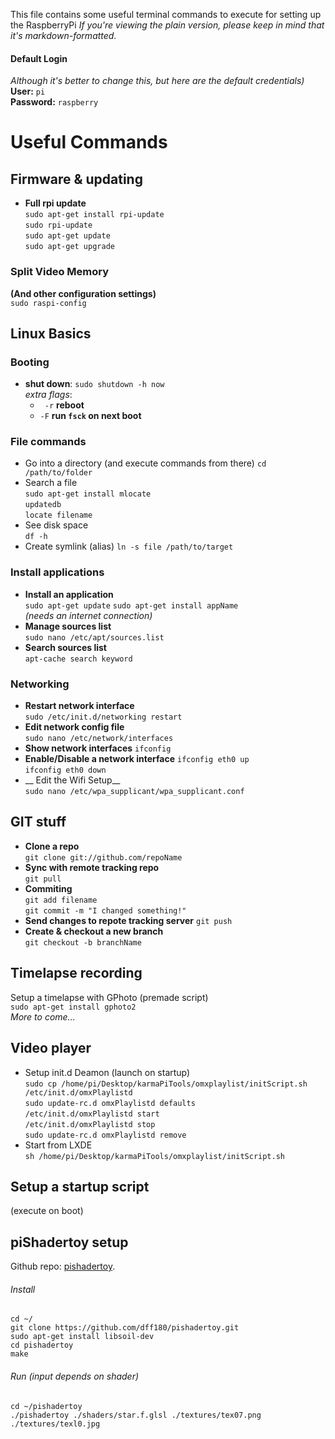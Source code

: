 This file contains some useful terminal commands to execute for setting up the RaspberryPi
_If you're viewing the plain version, please keep in mind that it's markdown-formatted._  

#### Default Login
_Although it's better to change this, but here are the default credentials)_  
__User:__ `pi`  
__Password:__ `raspberry`

# Useful Commands

## Firmware & updating
- __Full rpi update__  
`sudo apt-get install rpi-update`  
`sudo rpi-update`  
`sudo apt-get update`  
`sudo apt-get upgrade`  

### Split Video Memory
__(And other configuration settings)__  
`sudo raspi-config`

## Linux Basics
### Booting 
- __shut down__: `sudo shutdown -h now`   
_extra flags_:  
  - ` -r` __reboot__  
  - `-F` __run `fsck` on next boot__  

### File commands
- Go into a directory (and execute commands from there)
`cd /path/to/folder`
- Search a file  
`sudo apt-get install mlocate`  
`updatedb`  
`locate filename`  
- See disk space  
`df -h`  
- Create symlink (alias)
`ln -s file /path/to/target`  

### Install applications
- __Install an application__   
`sudo apt-get update`
`sudo apt-get install appName`  
_(needs an internet connection)_  
- __Manage sources list__  
`sudo nano /etc/apt/sources.list`  
- __Search sources list__  
`apt-cache search keyword`  


### Networking
- __Restart network interface__  
`sudo /etc/init.d/networking restart`  
- __Edit network config file__   
`sudo nano /etc/network/interfaces`  
- __Show network interfaces__
`ifconfig`
- __Enable/Disable a network interface__
`ifconfig eth0 up`  
`ifconfig eth0 down`  
- __ Edit the Wifi Setup__  
`sudo nano /etc/wpa_supplicant/wpa_supplicant.conf`

## GIT stuff  
- __Clone a repo__  
`git clone git://github.com/repoName`  
- __Sync with remote tracking repo__  
`git pull`  
- __Commiting__   
`git add filename`  
`git commit -m "I changed something!"`  
- __Send changes to repote tracking server__
`git push`  
- __Create & checkout a new branch__  
`git checkout -b branchName`  

## Timelapse recording
Setup a timelapse with GPhoto (premade script)  
`sudo apt-get install gphoto2`  
_More to come..._

## Video player
- Setup init.d Deamon (launch on startup)  
`sudo cp /home/pi/Desktop/karmaPiTools/omxplaylist/initScript.sh /etc/init.d/omxPlaylistd`  
`sudo update-rc.d omxPlaylistd defaults`  
`/etc/init.d/omxPlaylistd start`  
`/etc/init.d/omxPlaylistd stop`  
`sudo update-rc.d omxPlaylistd remove`
- Start from LXDE  
`sh /home/pi/Desktop/karmaPiTools/omxplaylist/initScript.sh`


## Setup a startup script  
(execute on boot)



## piShadertoy setup
Github repo: [pishadertoy](https://github.com/dff180/pishadertoy).

###### Install
```
cd ~/
git clone https://github.com/dff180/pishadertoy.git
sudo apt-get install libsoil-dev
cd pishadertoy
make
```
###### Run (input depends on shader)
```
cd ~/pishadertoy
./pishadertoy ./shaders/star.f.glsl ./textures/tex07.png ./textures/texl0.jpg
```
